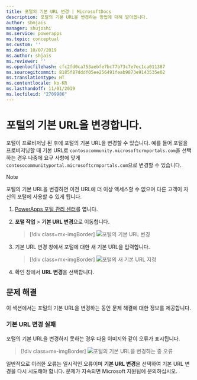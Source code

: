 ```yaml
---
title: 포털의 기본 URL 변경 | MicrosoftDocs
description: 포탈의 기본 URL을 변경하는 방법에 대해 알아봅니다.
author: sbmjais
manager: shujoshi
ms.service: powerapps
ms.topic: conceptual
ms.custom: ''
ms.date: 10/07/2019
ms.author: shjais
ms.reviewer: ''
ms.openlocfilehash: cfc2fd0ca753aebfe7bc77b73c7e7ec1ca011387
ms.sourcegitcommit: 8185f87dddf05ee256491feab9873e9143535e02
ms.translationtype: HT
ms.contentlocale: ko-KR
ms.lasthandoff: 11/01/2019
ms.locfileid: "2709986"
---
```

# <a name="change-the-base-url-of-a-portal"></a>포털의 기본 URL을 변경합니다.

포털이 프로비저닝 된 후에 포털의 기본 URL을 변경할 수 있습니다. 예를 들어 포털을 프로비저닝할 때 기본 URL로 `contosocommunity.microsoftcrmportals.com`을 선택하는 경우 나중에 요구 사항에 맞게 `contosocommunityportal.microsoftcrmportals.com`으로 변경할 수 있습니다.

> [!NOTE]
> 포털의 기본 URL을 변경하면 이전 URL에 더 이상 액세스할 수 없으며 다른 고객이 자신의 포털에 사용할 수 있게 됩니다.

1.  [PowerApps 포털 관리 센터](admin-overview.md)를 엽니다.

2.  **포털 작업** > **기본 URL 변경**으로 이동합니다. 

    > [!div class=mx-imgBorder]
    > ![포털의 기본 URL 변경](../media/change-base-url-action.png "포털의 기본 URL 변경")

3.  기본 URL 변경 창에서 포털에 대한 새 기본 URL을 입력합니다.

    > [!div class=mx-imgBorder]
    > ![포털의 새 기본 URL 지정](../media/change-base-url.png "포털의 새 기본 URL 지정")

4.  확인 창에서 **URL 변경**을 선택합니다.

## <a name="troubleshooting"></a>문제 해결

이 섹션에서는 포털의 기본 URL을 변경하는 동안 문제 해결에 대한 정보를 제공합니다.

### <a name="changing-the-base-url-fails"></a>기본 URL 변경 실패

포털의 기본 URL을 변경하지 못하는 경우 다음 이미지와 같이 오류가 표시됩니다.

> [!div class=mx-imgBorder]
> ![포털의 기본 URL을 변경하는 중 오류](../media/change-base-url-error.png "포털의 기본 URL을 변경하는 중 오류")

일반적으로 이러한 오류는 일시적인 오류이며 **기본 URL 변경**을 선택하여 기본 URL 변경을 다시 시도해야 합니다. 문제가 지속되면 Microsoft 지원팀에 문의하십시오.
